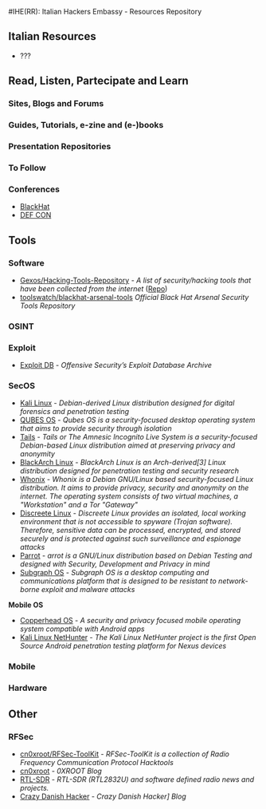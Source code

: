 #IHE(RR): Italian Hackers Embassy - Resources Repository



## Italian Resources
* ???

## Read, Listen, Partecipate and Learn

### Sites, Blogs and Forums
### Guides, Tutorials, e-zine and (e-)books
### Presentation Repositories
### To Follow
### Conferences
* [BlackHat](http://www.blackhat.com)
* [DEF CON](https://www.defcon.org)

## Tools
### Software
* [Gexos/Hacking-Tools-Repository](http://gexos.github.io/Hacking-Tools-Repository/) - *A list of security/hacking tools that have been collected from the internet* ([Repo](https://github.com/Gexos/Hacking-Tools-Repository))
* [toolswatch/blackhat-arsenal-tools](https://github.com/toolswatch/blackhat-arsenal-tools) *Official Black Hat Arsenal Security Tools Repository*

### OSINT

### Exploit
* [Exploit DB](https://www.exploit-db.com) - *Offensive Security’s Exploit Database Archive*

### SecOS
* [Kali Linux](https://www.kali.org) -  *Debian-derived Linux distribution designed for digital forensics and penetration testing*
* [QUBES OS](https://www.qubes-os.org) - *Qubes OS is a security-focused desktop operating system that aims to provide security through isolation*
* [Tails](https://tails.boum.org) - *Tails or The Amnesic Incognito Live System is a security-focused Debian-based Linux distribution aimed at preserving privacy and anonymity*
* [BlackArch Linux](https://blackarch.org) - *BlackArch Linux is an Arch-derived[3] Linux distribution designed for penetration testing and security research*
* [Whonix](https://www.whonix.org) - *Whonix is a Debian GNU/Linux based security-focused Linux distribution. It aims to provide privacy, security and anonymity on the internet. The operating system consists of two virtual machines, a "Workstation" and a Tor "Gateway"*
* [Discreete Linux](https://www.discreete-linux.org/) - *Discreete Linux provides an isolated, local working environment that is not accessible to spyware (Trojan software). Therefore, sensitive data can be processed, encrypted, and stored securely and is protected against such surveillance and espionage attacks*
* [Parrot](https://www.parrotsec.org) - *arrot is a GNU/Linux distribution based on Debian Testing and designed with Security, Development and Privacy in mind*
* [Subgraph OS](https://subgraph.com) - *Subgraph OS is a desktop computing and communications platform that is designed to be resistant to network-borne exploit and malware attacks*

**Mobile OS**

* [Copperhead OS](https://copperhead.co) - *A security and privacy focused mobile operating system compatible with Android apps*
* [Kali Linux NetHunter](https://www.kali.org/kali-linux-nethunter/) - *The Kali Linux NetHunter project is the first Open Source Android penetration testing platform for Nexus devices*

### Mobile


### Hardware


## Other
### RFSec
* [cn0xroot/RFSec-ToolKit](https://github.com/cn0xroot/RFSec-ToolKit) - *RFSec-ToolKit is a collection of Radio Frequency Communication Protocol Hacktools*
* [cn0xroot](https://cn0xroot.com) - *0XROOT Blog*
* [RTL-SDR](https://www.rtl-sdr.com) - *RTL-SDR (RTL2832U) and software defined radio news and projects.*
* [Crazy Danish Hacker](https://www.crazydanishhacker.com) - *Crazy Danish Hacker] Blog*

